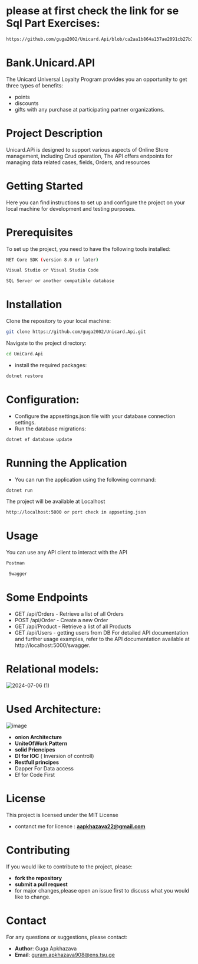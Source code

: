 # please at first check the link for  se Sql Part Exercises:
```sh
https://github.com/guga2002/Unicard.Api/blob/ca2aa1b864a137ae2091cb27b1565897de1b3548/SQLSIdeReadMe.md
```
# Bank.Unicard.API
The Unicard Universal Loyalty Program provides you an opportunity to get three types of benefits:
- points
- discounts
- gifts with any purchase at participating partner organizations.

# Project Description
Unicard.APi is designed to support various aspects of Online Store management, including Crud operation, The API offers endpoints for managing data related cases, fields,
Orders, and resources<br>

# Getting Started
Here you can find instructions to set up and configure the project on your
local machine for development and testing purposes.

# Prerequisites
To set up the project, you need to have the following tools installed:<br>

```sh
NET Core SDK (version 8.0 or later)
  ```

```sh
Visual Studio or Visual Studio Code
```
```sh
SQL Server or another compatible database
```

# Installation
Clone the repository to your local machine:
```sh
git clone https://github.com/guga2002/Unicard.Api.git
```
Navigate to the project directory:<br>
```sh
cd UniCard.Api
```

- install the required packages:
```sh
dotnet restore
```
# Configuration:
- Configure the appsettings.json file with your database connection settings.
- Run the database migrations:
```sh
dotnet ef database update
```

# Running the Application
- You can run the application using the following command:
```sh
dotnet run
```

The project will be available at Localhost 
```sh
http://localhost:5000 or port check in appseting.json
```

# Usage
You can use any API client to interact with the API
```sh
Postman
```
```sh
 Swagger
```

# Some Endpoints

- GET /api/Orders - Retrieve a list of all Orders
- POST /api/Order - Create a new Order
- GET /api/Product - Retrieve a list of all Products
- GET /api/Users - getting users from DB
  For detailed API documentation and further usage examples, refer to the API documentation available at
  http://localhost:5000/swagger.

# Relational models:
![2024-07-06 (1)](https://github.com/guga2002/Unicard.Api/assets/74540934/b61880c4-599e-4cec-9842-a801d17f9bd3)


# Used Architecture:

![image](https://github.com/guga2002/Unicard.Api/assets/74540934/63a00d4a-8b11-48e0-9de1-dc5d7c2bd068)

- **onion Architecture**
- **UniteOfWork Pattern**
- **solid Pricncipes**
- **DI for IOC** ( Inversion of controll)
- **Restfull principes**
- Dapper  For Data access
- Ef for Code First

# License
This project is licensed under the MIT License 
- contanct me  for licence : **aapkhazava22@gmail.com**

 # Contributing
If you would like to contribute to the project, please:
- **fork the repository**
- **submit a pull request**
- for major changes,please open an issue first to discuss what you would like to change.
# Contact
For any questions or suggestions, please contact:
- **Author**: Guga Apkhazava
- **Email**: guram.apkhazava908@ens.tsu.ge



